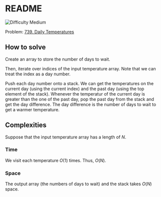 # README

![Difficulty Medium](https://img.shields.io/badge/Difficulty-Medium-yellow)

Problem: [739. Daily Temperatures][problem]

[problem]: https://leetcode.com/problems/daily-temperatures/description/


## How to solve

Create an array to store the number of days to wait.

Then, iterate over indices of the input temperature array.
Note that we can treat the index as a day number.

Push each day number onto a stack.
We can get the temperatures on the current day (using the current index) and the past day (using the top element of the stack).
Whenever the temperatur of the current day is greater than the one of the past day, pop the past day from the stack and get the day difference.
The day difference is the number of days to wait to get a warmer temperature.



## Complexities

Suppose that the input temperature array has a length of $N$.

### Time

We visit each temperature $O(1)$ times.
Thus, $O(N)$.

### Space

The output array (the numbers of days to wait) and the stack takes $O(N)$ space.
